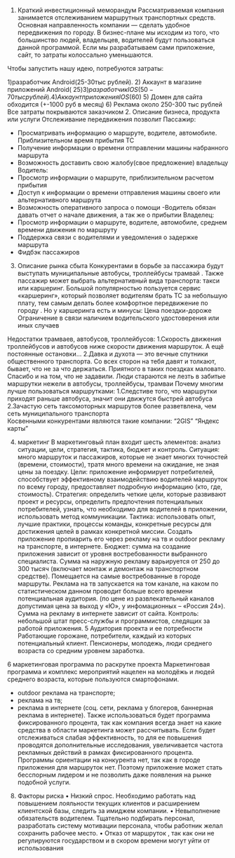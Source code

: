 1. Краткий инвестиционный меморандум
Рассматриваемая компания занимается отслеживанием маршрутных транспортных средств. Основная направленность компании — сделать  удобное передвижения по городу.
В бизнес-плане мы исходим из того, что большинство людей, владельцев, водителей  будут пользоваться данной программой. Если мы разрабатываем сами приложение, сайт, то затраты колоссально уменьшаются.

Чтобы запустить нашу идею, потребуются затраты:

1)разработчик Android(25-30тыс рублей). 
2) Аккаунт в магазине приложений Android( 25$)
3)разработчик IOS(50-70тыс рублей). 
4) Аккаунт приложения IOS (60$)
5) Домен для сайта обходится (+-1000 руб в месяц)
6) Реклама около 250-300 тыс рублей
Все затраты покрываются заказчиком 
2. Описание бизнеса, продукта или услуги
Отслеживание передвижения позволит 
Пассажир:
- Просматривать информацию о маршруте, водителе, автомобиле. Приблизительном время прибытия ТС
- Получение информации о времени отправлении машины набранного маршрута 
- Возможность доставить свою жалобу(свое предложение) владельцу 
Водитель:  
- Просмотр информации о маршруте, приблизительном расчетом прибытия 
- Доступ к информации о времени отправления машины своего или альтернативного маршрута 
- Возможность оперативного запроса о помощи 
-Водитель обязан давать отчет о начале движения, а так же о прибытии
Владелец:
- Просмотр информации о маршруте, водителе, автомобиле, среднем времени движения по маршруту 
- Поддержка связи с водителями и уведомления о задержке маршрута 
- Фидбэк пассажиров 
3. Описание рынка сбыта
Конкурентами в борьбе за пассажира будут выступать муниципальные автобусы, троллейбусы трамвай . Также пассажир может выбрать альтернативный вида транспорта: такси или каршеринг.
Большой популярностью пользуется сервис «каршеринг», который позволяет водителям брать ТС  за небольшую плату, тем самым делать более комфортное передвижение по городу . 
Но у каршеринга есть и минусы:
Цена поездки-дороже
Ограничение в связи наличием водительского удостоверения или иных случаев
 
Недостатки  трамваев, автобусов, троллейбусов:
1.Скорость движения троллейбусов и автобусов  ниже скорости движения маршруток. А ещё постоянные остановки…
2.Давка и духота — это вечные спутники общественного транспорта. Со всех сторон на тебя давят и толкают, бывает, что не за что держаться. Приятного в таких поездках маловато. Спасибо и на том, что не задавили. Люди стараются не лезть в забитые маршрутки нежели в автобусы, троллейбусы, трамваи 
Почему многим лучше пользоваться маршрутками:
1.Следстиве того, что маршрутки приходят раньше автобуса, значит они движутся быстрей автобуса 
2.Зачастую сеть таксомоторных маршрутов более разветвлена, чем сеть муниципального транспорта  
Косвенными конкурентами являются такие компании: “2GIS” “Яндекс карты”

4. маркетинг
В маркетинговый план входит шесть элементов: анализ ситуации, цели, стратегия, тактика, бюджет и контроль. Ситуация: много маршруток и пассажиров, которые не знает многих точностей (времени, стоимости), тратя много времени на ожидание, не зная цены за поездку. Цели: приложение информирует потребителей, способствует эффективному взаимодействию водителей маршруток по всему городу, предоставляет подробную информацию (кто, где, стоимость). Стратегия: определить четкие цели, которые развивают проект и ресурсы, определить предпочтения потенциальных потребителей, узнать, что необходимо для водителей в приложении, использовать метод коммуникации. Тактика: использовать опыт, лучшие практики, процессы команды, конкретные ресурсы для достижения целей в рамках конкретной миссии. Создать приложение пропиарить его через рекламу на тв и outdoor рекламу на транспорте, в интернете. Бюджет: сумма на создание приложения зависит от уровня востребованности выбранного специалиста. Сумма на наружную рекламу варьируется от 250 до 300 тысяч (включает монтаж и демонтаж на транспортном средстве). Помещается на самые востребованные в городе маршруты. Реклама на тв запускается на том канале, на каком по статистическом данном проводит больше всего времени потенциальная аудитория. (по цене из развлекательный каналов допустимая цена за выход у «Ю», у инфомационных – «Россия 24»). Сумма на рекламу в интернете зависит от сайта. Контроль: небольшой штат пресс-службы и программистов, следящих за работой приложения. 
5 Аудитория проекта и ее потребности 
Работающие горожане, потребители, каждый из которых потенциальный клиент. Пенсионеры, молодежь, люди среднего возраста со средним уровнем заработка.

6 маркетинговая программа по раскрутке проекта 
Маркетинговая программа и комплекс мероприятий нацелен на молодёжь и людей среднего возраста, которые пользуются смартофонами.
- outdoor реклама на транспорте;
- реклама на тв;
- реклама в интернете (соц. сети, реклама у блогеров, баннерная реклама в интернете).
Также использоваться будет программа фиксированного процента, так как компания всегда знает на какие средства в области маркетинга может рассчитывать. Если будет отслеживаться слабая эффективность, то для ее повышения проводятся дополнительные исследования, увеличивается частота рекламных действий в рамках фиксированного процента. Программы ориентации на конкурента нет, так как в городе приложения для маршруток нет. Поэтому приложение может стать бесспорным лидером и не позволить даже появления на рынке подобной услуги. 

8. Факторы риска
•	Низкий спрос. Необходимо работать над повышением лояльности текущих клиентов и расширением клиентской базы, следить за имиджем компании.
•	Невыполнение обязательств водителем. Тщательно подбирать персонал, разработать систему мотивации персонала, чтобы работник желал сохранить рабочее место.
•	Отказ от маршруток , так как они не регулируются государством и в скором времени могут уйти от использования 

